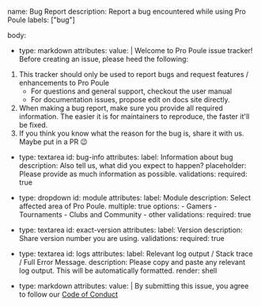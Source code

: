 name: Bug Report
description: Report a bug encountered while using Pro Poule
labels: ["bug"]

body:
  - type: markdown
    attributes:
      value: |
        Welcome to Pro Poule issue tracker! Before creating an issue, please heed the following:

1. This tracker should only be used to report bugs and request features / enhancements to Pro Poule
    - For questions and general support, checkout the user manual
    - For documentation issues, propose edit on docs site directly.
2. When making a bug report, make sure you provide all required information. The easier it is for maintainers to reproduce, the faster it'll be fixed.
3. If you think you know what the reason for the bug is, share it with us. Maybe put in a PR 😉

  - type: textarea
    id: bug-info
    attributes:
      label: Information about bug
      description: Also tell us, what did you expect to happen?
      placeholder: Please provide as much information as possible.
    validations:
      required: true

  - type: dropdown
    id: module
    attributes:
      label: Module
      description: Select affected area of Pro Poule.
      multiple: true
      options:
        - Gamers
        - Tournaments
        - Clubs and Community
        - other
    validations:
      required: true

  - type: textarea
    id: exact-version
    attributes:
      label: Version
      description: Share version number you are using.
    validations:
      required: true

  - type: textarea
    id: logs
    attributes:
      label: Relevant log output / Stack trace / Full Error Message.
      description: Please copy and paste any relevant log output. This will be automatically formatted.
      render: shell

  - type: markdown
    attributes:
      value: |
        By submitting this issue, you agree to follow our [Code of Conduct]()
